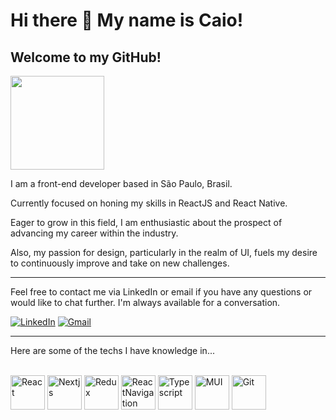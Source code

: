 # Hi there 👋 My name is Caio!
## Welcome to my GitHub!

<img src="https://media.giphy.com/media/L1KpkdbH8aEkXow8eV/giphy.gif" width="150"> 

I am a front-end developer based in São Paulo, Brasil. 

Currently focused on honing my skills in ReactJS and React Native. 

Eager to grow in this field, I am enthusiastic about the prospect of advancing my career within the industry. 

Also, my passion for design, particularly in the realm of UI, fuels my desire to continuously improve and take on new challenges.

---

Feel free to contact me via LinkedIn or email if you have any questions or would like to chat further. I'm always available for a conversation.

[![LinkedIn](https://img.shields.io/badge/LinkedIn-0077B5?style=for-the-badge&logo=linkedin&logoColor=white)](https://www.linkedin.com/in/caio-cluna/)
[![Gmail](https://img.shields.io/badge/Gmail-D14836?style=for-the-badge&logo=gmail&logoColor=white)](mailto:ccluna@gmail.com)

---

Here are some of the techs I have knowledge in...

<div style="display: inline_block"><br>
  <img title="React" alt="React" height="55" width="55" src="https://cdn.jsdelivr.net/gh/devicons/devicon@latest/icons/react/react-original.svg">
  <img title="Nextjs" alt="Nextjs" height="55" width="55" src="https://cdn.jsdelivr.net/gh/devicons/devicon@latest/icons/nextjs/nextjs-original.svg" />
  <img title="Redux" alt="Redux" height="55" width="55" src="https://cdn.jsdelivr.net/gh/devicons/devicon@latest/icons/redux/redux-original.svg" />        
  <img title="ReactNavigation" alt="ReactNavigation" height="55" width="55"  src="https://cdn.jsdelivr.net/gh/devicons/devicon@latest/icons/reactnavigation/reactnavigation-original.svg" />   
  <img title="Typescript" alt="Typescript" height="55" width="55" src="https://cdn.jsdelivr.net/gh/devicons/devicon@latest/icons/typescript/typescript-original.svg">
  <img title="MUI" alt="MUI" height="55" width="55" src="https://cdn.jsdelivr.net/gh/devicons/devicon@latest/icons/materialui/materialui-original.svg" />
  <img title="Git" alt="Git" height="55" width="55" src="https://cdn.jsdelivr.net/gh/devicons/devicon@latest/icons/git/git-original.svg" />
          
          
          
</div><br>

      

